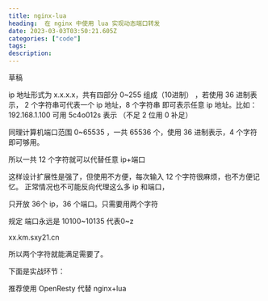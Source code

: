 ```yaml
---
title: nginx-lua
heading:  在 nginx 中使用 lua 实现动态端口转发
date: 2023-03-03T03:50:21.605Z
categories: ["code"]
tags: 
description:  
---
```


草稿

 ip 地址形式为 x.x.x.x，共有四部分 0~255 组成（10进制）   ，若使用  36 进制表示， 2 个字符串可代表一个 ip 地址，8 个字符串 即可表示任意 ip 地址。比如：192.168.1.100 可用 5c4o012s 表示 （不足 2 位用 0 补足）
 
 
同理计算机端口范围 0~65535 ，一共 65536 个，使用  36 进制表示，4 个字符即可够用。

所以一共 12 个字符就可以代替任意 ip+端口

这样设计扩展性是强了，但使用不方便，每次输入 12 个字符很麻烦，也不方便记忆。
 正常情况也不可能反向代理这么多 ip 和端口，
 
 
 
 只开放 36个 ip，36 个端口。只需要用两个字符

规定 端口永远是 10100~10135  代表0~z

xx.km.sxy21.cn


所以两个字符就能满足需要了。

下面是实战环节：



推荐使用 OpenResty 代替 nginx+lua